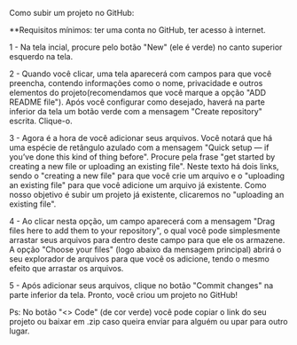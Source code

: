 Como subir um projeto no GitHub:

**Requisitos mínimos: ter uma conta no GitHub, ter acesso à internet.

1 - Na tela incial, procure pelo botão "New" (ele é verde) no canto superior esquerdo na tela.

2 - Quando você clicar, uma tela aparecerá com campos para que você preencha, contendo informações como o nome, privacidade e outros elementos do projeto(recomendamos que você marque a opção "ADD README file"). 
    Após você configurar como desejado, haverá na parte inferior da tela um botão verde com a mensagem "Create repository" escrita. Clique-o.
    
3 - Agora é a hora de você adicionar seus arquivos. Você notará que há uma espécie de retângulo azulado com a mensagem "Quick setup — if you’ve done this kind of thing before". Procure pela frase "get started by creating a new file or uploading an existing file". Neste texto há dois links, sendo o "creating a new file" para que você crie um arquivo e o "uploading an existing file" para que você adicione um arquivo já existente. Como nosso objetivo é subir um projeto já existente, clicaremos no "uploading an existing file".

4 - Ao clicar nesta opção, um campo aparecerá com a mensagem "Drag files here to add them to your repository", o qual você pode simplesmente arrastar seus arquivos para dentro deste campo para que ele os armazene. A opção "Choose your files" (logo abaixo da mensagem principal) abrirá o seu explorador de arquivos para que você os adicione, tendo o mesmo efeito que arrastar os arquivos.

5 - Após adicionar seus arquivos, clique no botão "Commit changes" na parte inferior da tela. Pronto, você criou um projeto no GitHub!

Ps: No botão "<> Code" (de cor verde) você pode copiar o link do seu projeto ou baixar em .zip caso queira enviar para alguém ou upar para outro lugar.
